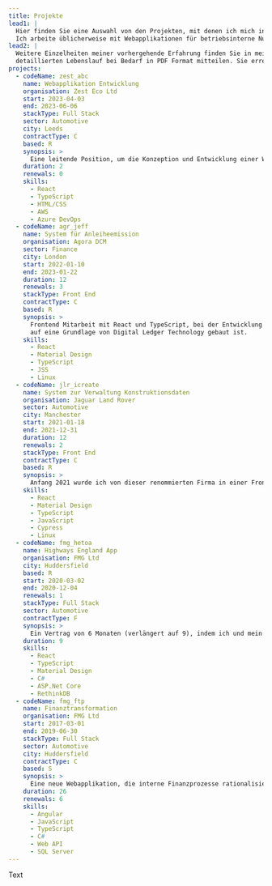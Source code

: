 ```yaml
---
title: Projekte
lead1: |
  Hier finden Sie eine Auswahl von den Projekten, mit denen ich mich in den letzten paar Jahren beschäftigt habe.
  Ich arbeite üblicherweise mit Webapplikationen für betriebsinterne Nutzung, seltener mit öffentlich zugänglichen Websites.
lead2: |
  Weitere Einzelheiten meiner vorhergehende Erfahrung finden Sie in meinem LinkedIn Profil. Ich kann auch einen
  detaillierten Lebenslauf bei Bedarf in PDF Format mitteilen. Sie erreichen mich am besten über LinkedIn.
projects:
  - codeName: zest_abc
    name: Webapplikation Entwicklung
    organisation: Zest Eco Ltd
    start: 2023-04-03
    end: 2023-06-06
    stackType: Full Stack
    sector: Automotive
    city: Leeds
    contractType: C
    based: R
    synopsis: >
      Eine leitende Position, um die Konzeption und Entwicklung einer Web Applikation anzuschieben. Das System sorgt für die Verwaltung von Kunden mit Electrofahrzeugen, die das Netzwerk von Ladestellen benutzen, und wurde mit React, TypeScript, OpenAPI, AWS und Azure Dev Ops realisiert.
    duration: 2
    renewals: 0
    skills:
      - React
      - TypeScript
      - HTML/CSS
      - AWS
      - Azure DevOps
  - codeName: agr_jeff
    name: System für Anleiheemission
    organisation: Agora DCM
    sector: Finance
    city: London
    start: 2022-01-10
    end: 2023-01-22
    duration: 12
    renewals: 3
    stackType: Front End
    contractType: C
    based: R
    synopsis: >
      Frontend Mitarbeit mit React und TypeScript, bei der Entwicklung eines Systems für Anleiheemission, das 
      auf eine Grundlage von Digital Ledger Technology gebaut ist. 
    skills:
      - React
      - Material Design
      - TypeScript
      - JSS
      - Linux
  - codeName: jlr_icreate
    name: System zur Verwaltung Konstruktionsdaten
    organisation: Jaguar Land Rover
    sector: Automotive
    city: Manchester
    start: 2021-01-18
    end: 2021-12-31
    duration: 12
    renewals: 2
    stackType: Front End
    contractType: C
    based: R
    synopsis: >
      Anfang 2021 wurde ich von dieser renommierten Firma in einer Frontend Rolle mit React beauftragt. Das Projekt war ein existierendes System für das Verwalten von Konstruktionsdaten. Ich war Mitglied des Teams, das das System erweiteren sollte. Wir haben React mit Hooks in funktionalen Stil angewandt, mit TypeScript und JavaScript. Wir haben zum Testen des Systems React Testing Library und Cypress eingesetzt.
    skills:
      - React
      - Material Design
      - TypeScript
      - JavaScript
      - Cypress
      - Linux
  - codeName: fmg_hetoa 
    name: Highways England App
    organisation: FMG Ltd
    city: Huddersfield
    based: R
    start: 2020-03-02
    end: 2020-12-04
    renewals: 1
    stackType: Full Stack
    sector: Automotive
    contractType: F
    synopsis: >
      Ein Vertrag von 6 Monaten (verlängert auf 9), indem ich und mein Kollege ein System ganz auf neu gebaut haben.  Das war eine Fahrzeugsverfolgungssystem für Highways England, ein wichtiger Kunde des Firmas. Das System besteht aus einem Frontend, das über ein Tablet lauft, was für Verkehrspolizist:innen gemeint war, und ein Portal für die Verkehrsleitzentrale, die aktuelle Unfälle auf einer Landkarte schildert. 
    duration: 9
    skills:
      - React
      - TypeScript
      - Material Design
      - C#
      - ASP.Net Core
      - RethinkDB
  - codeName: fmg_ftp
    name: Finanztransformation
    organisation: FMG Ltd
    start: 2017-03-01
    end: 2019-06-30
    stackType: Full Stack
    sector: Automotive
    city: Huddersfield
    contractType: C
    based: S
    synopsis: >
      Eine neue Webapplikation, die interne Finanzprozesse rationalisieren sollte, um Kosten und Umsatzverlust zu senken. Zu diesem Zweck benutzte ich AngularJS (und später Angular) mit JavaScript (später TypeScript). Ich habe das System durch eine API mit anderen betrieblichen Systemen integriert. Ich habe auch an diesen anderen Systemen gearbeitet, um die Produktion von Rechnungen zu optimieren.
    duration: 26
    renewals: 6
    skills:
      - Angular
      - JavaScript
      - TypeScript
      - C#
      - Web API
      - SQL Server
---
```

Text
